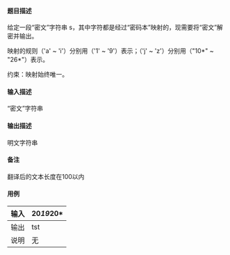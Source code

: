 #### 题目描述

给定一段“密文”字符串 s，其中字符都是经过“密码本”映射的，现需要将“密文”解密并输出。

映射的规则（'a' ~ 'i'）分别用（'1' ~ '9'）表示；（'j' ~ 'z'）分别用（"10*" ~ "26*"）表示。

约束：映射始终唯一。

#### 输入描述

“密文”字符串

#### 输出描述

明文字符串

#### 备注

翻译后的文本长度在100以内

#### 用例


| 输入 | 20*19*20* |
| ------ | ----------- |
| 输出 | tst       |
| 说明 | 无        |
